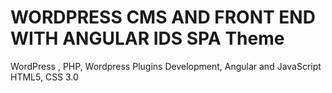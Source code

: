 # WORDPRESS CMS AND FRONT END WITH ANGULAR IDS SPA Theme
WordPress , PHP,  Wordpress Plugins Development,  Angular and JavaScript HTML5, CSS 3.0
